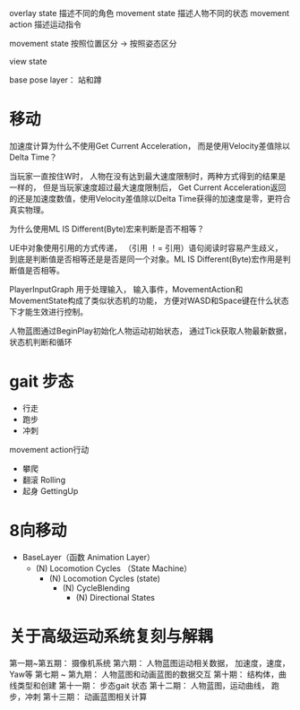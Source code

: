 

overlay state 描述不同的角色
movement state 描述人物不同的状态
movement action 描述运动指令

movement state
按照位置区分 -> 按照姿态区分

view state 


base pose layer：  站和蹲



# 移动

加速度计算为什么不使用Get Current Acceleration， 而是使用Velocity差值除以Delta Time？

当玩家一直按住W时， 人物在没有达到最大速度限制时，两种方式得到的结果是一样的， 但是当玩家速度超过最大速度限制后， Get Current Acceleration返回的还是加速度数值，使用Velocity差值除以Delta Time获得的加速度是零，更符合真实物理。 


为什么使用ML IS Different(Byte)宏来判断是否不相等？

UE中对象使用引用的方式传递， （引用 ！= 引用）语句阅读时容易产生歧义， 到底是判断值是否相等还是是否是同一个对象。ML IS Different(Byte)宏作用是判断值是否相等。


PlayerInputGraph 用于处理输入， 输入事件，MovementAction和MovementState构成了类似状态机的功能， 方便对WASD和Space键在什么状态下才能生效进行控制。

人物蓝图通过BeginPlay初始化人物运动初始状态， 通过Tick获取人物最新数据， 状态机判断和循环


# gait 步态

- 行走
- 跑步
- 冲刺

movement action行动
- 攀爬
- 翻滚 Rolling
- 起身 GettingUp

# 8向移动

- BaseLayer（函数 Animation Layer）
    - (N) Locomotion Cycles （State Machine）
        - (N) Locomotion Cycles (state)
            - (N) CycleBlending
                - (N) Directional States



# 关于高级运动系统复刻与解耦

第一期~第五期：  摄像机系统
第六期： 人物蓝图运动相关数据， 加速度，速度， Yaw等
第七期 ~ 第九期： 人物蓝图和动画蓝图的数据交互
第十期： 结构体，曲线类型和创建
第十一期： 步态gait 状态
第十二期： 人物蓝图，运动曲线， 跑步，冲刺
第十三期： 动画蓝图相关计算
